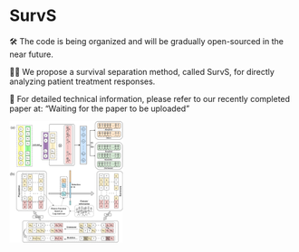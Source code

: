 # SurvS
🛠️ The code is being organized and will be gradually open-sourced in the near future.

🧑‍🔬 We propose a survival separation method, called SurvS, for directly analyzing patient treatment responses.

🔎 For detailed technical information, please refer to our recently completed paper at: “Waiting for the paper to be uploaded”

<img src="https://github.com/odindis/SurvS/blob/main/SurvS_pipeline.png" alt="Alt text" width="200"/>
